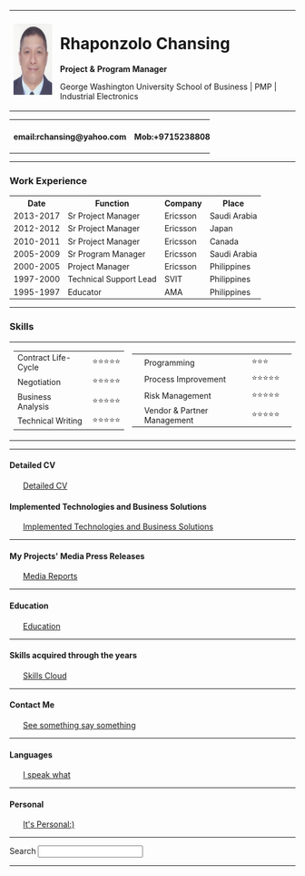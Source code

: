 <!DOCTYPE html>
<html lang="en" dir="ltr">

<head>
  <meta charset="utf-8">
  <title>Rhaponzolo Chansing WebSite</title>
</head>

<body>
  <table cellspacing="20">
    <tr>
      <td><img src="Rhaponzolo Chansing.jpg" height="125" width="100" alt="Rhaponzolo Chansing picture"></td>
      <td>
        <h1>Rhaponzolo Chansing</h1>
        <strong>Project & Program Manager</strong>
        <p>George Washington University School of Business | PMP | Industrial Electronics</p>
    </tr>
  </table>
  <table style="width:70%" border="0" cellspacing="0">
    <tr>
      <th>email:rchansing@yahoo.com</th>
      <th>Mob:+971523880864</th>
      <th><a href="https://rchansing.github.io/CV/">My Detailed CV</a></th>
      <th>in:linkedin.com/in/rchansing</th>
      <th>Add: Dubai, UAE</th>
    </tr>
  </table>
  <hr />
  <h3>Work Experience</h3>
  <table cellspacing="10">
    <colgroup span="4"></colgroup>
    <tr>
      <th>Date</th>
      <th>Function</th>
      <th>Company</th>
      <th>Place</th>
    </tr>
    <tr>
      <td>2013-2017</td>
      <td>Sr Project Manager</td>
      <td>Ericsson</td>
      <td>Saudi Arabia</td>
    </tr>
    <tr>
      <td>2012-2012</td>
      <td>Sr Project Manager</td>
      <td>Ericsson</td>
      <td>Japan</td>
    </tr>
    <tr>
      <td>2010-2011</td>
      <td>Sr Project Manager</td>
      <td>Ericsson</td>
      <td>Canada</td>
    </tr>
    <tr>
      <td>2005-2009</td>
      <td>Sr Program Manager</td>
      <td>Ericsson</td>
      <td>Saudi Arabia</td>
    </tr>
    <tr>
      <td>2000-2005</td>
      <td>Project Manager</td>
      <td>Ericsson</td>
      <td>Philippines</td>
    </tr>
    <tr>
      <td>1997-2000</td>
      <td>Technical Support Lead</td>
      <td>SVIT</td>
      <td>Philippines</td>
    </tr>
    <tr>
      <td>1995-1997</td>
      <td>Educator</td>
      <td>AMA</td>
      <td>Philippines</td>
    </tr>
  </table>
  <hr>
  <h3>Skills</h3>
  <table>
    <tr>
      <td>
        <table cellspacing="0">
          <tr>
            <td>Contract Life-Cycle</td>
            <td>⭐️⭐️⭐️⭐️⭐️</td>
          </tr>
          <tr>
            <td>Negotiation</td>
            <td>⭐️⭐️⭐️⭐️⭐️</td>
          </tr>
          <tr>
            <td>Business Analysis</td>
            <td>⭐️⭐️⭐️⭐️⭐️</td>
          </tr>
          <tr>
            <td>Technical Writing</td>
            <td>⭐️⭐️⭐️⭐️⭐️</td>
          </tr>
        </table>
      </td>
      <td>
        <table>
          <tr>
            <td>
            <td>Programming</td>
            <td>⭐️⭐️⭐️</td>
          </tr>
          <td>
          <td>Process Improvement</td>
          <td>⭐️⭐️⭐️⭐️⭐️</td>
    </tr>
    <td>
    <td>Risk Management</td>
    <td>⭐️⭐️⭐️⭐️⭐️</td>
    <td>
      </tr>
    <td>
    <td>Vendor & Partner Management</td>
    <td>⭐️⭐️⭐️⭐️⭐️</td>
    </tr>
  </table>
  </td>
  </tr>
  </table>
  <hr>

  <h4>Detailed CV</h4>
  <ol>
    <a href="Detailed CV.html">Detailed CV</a>
  </ol>
  <h4>Implemented Technologies and Business Solutions</h4>
  <ol>
    <a href="Implemented Technologies and Business Solutions.html">Implemented Technologies and Business Solutions</a>
  </ol>
  <hr>
  <h4>My Projects' Media Press Releases</h4>
  <ol>
    <a href="Media Reports.html">Media Reports</a>
  </ol>
  <hr>
  <h4>Education</h4>
  <ol>
    <a href="Education.html">Education</a>
  </ol>
  <hr>
  <h4>Skills acquired through the years</h4>
  <ol>
    <a href="Skills.html">Skills Cloud</a>
  </ol>
  <hr>
  <h4>Contact Me</h4>
  <ol>
    <a href="See something say something.html">See something say something</a>
  </ol>
  <hr>
  <h4>Languages</h4>
  <ol>
    <a href="I speak what.html">I speak what</a>
  </ol>
  <hr>
  <h4>Personal</h4>
  <ol>
    <a href="Personal.html">It's Personal:)</a>
  </ol>
  <hr>
  <label>Search</label>
  <input type="search" name="" value="">
  <hr>
</body>

</html>
